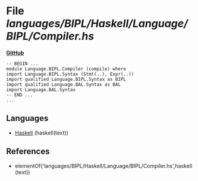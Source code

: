 # File _languages/BIPL/Haskell/Language/BIPL/Compiler.hs_
**[GitHub](https://github.com/softlang/yas/blob/master/languages/BIPL/Haskell/Language/BIPL/Compiler.hs)**
```
-- BEGIN ...
module Language.BIPL.Compiler (compile) where
import Language.BIPL.Syntax (Stmt(..), Expr(..))
import qualified Language.BIPL.Syntax as BIPL
import qualified Language.BAL.Syntax as BAL
import Language.BAL.Syntax
-- END ...
...
```

## Languages
* [Haskell](../languages/Haskell.md) (haskell(text))

## References
* elementOf('languages/BIPL/Haskell/Language/BIPL/Compiler.hs',haskell(text))
